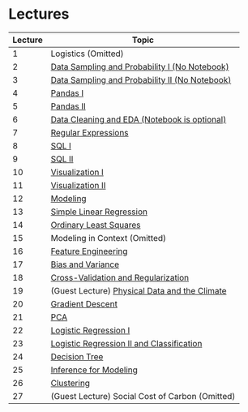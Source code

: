 # Lectures

| Lecture | Topic |
|---------|-------|
|1 | Logistics (Omitted)|
|2 | [Data Sampling and Probability I (No Notebook)](https://github.com/S-Koiso/DATA200/tree/main/lec/lec2%263_DataSamplingProbability)|
|3 | [Data Sampling and Probability II (No Notebook)](https://github.com/S-Koiso/DATA200/tree/main/lec/lec2%263_DataSamplingProbability)|
|4 | [Pandas I](https://github.com/S-Koiso/DATA200/tree/main/lec/lec4_Pandas_1)|
|5 | [Pandas II](https://github.com/S-Koiso/DATA200/tree/main/lec/lec5_Pandas_2)|
|6 | [Data Cleaning and EDA (Notebook is optional)](https://github.com/S-Koiso/DATA200/tree/main/lec/lec6_DataCleaning%26EDA)|
|7 | [Regular Expressions](https://github.com/S-Koiso/DATA200/tree/main/lec/lec7_RegularExpressions)|
|8 | [SQL I](https://github.com/S-Koiso/DATA200/tree/main/lec/lec8_SQL_1)|
|9 | [SQL II](https://github.com/S-Koiso/DATA200/tree/main/lec/lec9_SQL_2)|
|10| [Visualization I](https://github.com/S-Koiso/DATA200/tree/main/lec/lec10_Visualization_1)|
|11| [Visualization II](https://github.com/S-Koiso/DATA200/tree/main/lec/lec11_Visualization_2)|
|12| [Modeling](https://github.com/S-Koiso/DATA200/tree/main/lec/lec12_Modeling)|
|13| [Simple Linear Regression](https://github.com/S-Koiso/DATA200/tree/main/lec/lec13_SimpleLinearRegression)|
|14| [Ordinary Least Squares](https://github.com/S-Koiso/DATA200/tree/main/lec/lec14_OrdinaryLeastSquares)|
|15| Modeling in Context (Omitted)|
|16| [Feature Engineering](https://github.com/S-Koiso/DATA200/tree/main/lec/lec16_FeatureEngineering)|
|17| [Bias and Variance](https://github.com/S-Koiso/DATA200/tree/main/lec/lec17_Bias%26Variance)|
|18| [Cross-Validation and Regularization](https://github.com/S-Koiso/DATA200/tree/main/lec/lec18_CrossValidation%26Regularization)|
|19| (Guest Lecture) [Physical Data and the Climate](https://github.com/S-Koiso/DATA200/tree/main/lec/lec19_GUESTSPEAKER_PhysicalDataandtheClimate)|
|20| [Gradient Descent](https://github.com/S-Koiso/DATA200/tree/main/lec/lec20_GradientDescent)|
|21| [PCA](https://github.com/S-Koiso/DATA200/tree/main/lec/lec21_PCA)|
|22| [Logistic Regression I](https://github.com/S-Koiso/DATA200/tree/main/lec/lec22_LogisticReg_1)|
|23| [Logistic Regression II and Classification](https://github.com/S-Koiso/DATA200/tree/main/lec/lec23_LogisticReg_2_Classification)|
|24| [Decision Tree](https://github.com/S-Koiso/DATA200/tree/main/lec/lec24_DecisionTree)|
|25| [Inference for Modeling](https://github.com/S-Koiso/DATA200/tree/main/lec/lec25_Inference4Modeling)|
|26| [Clustering](https://github.com/S-Koiso/DATA200/tree/main/lec/lec26_Clustering)|
|27| (Guest Lecture) Social Cost of Carbon (Omitted)|